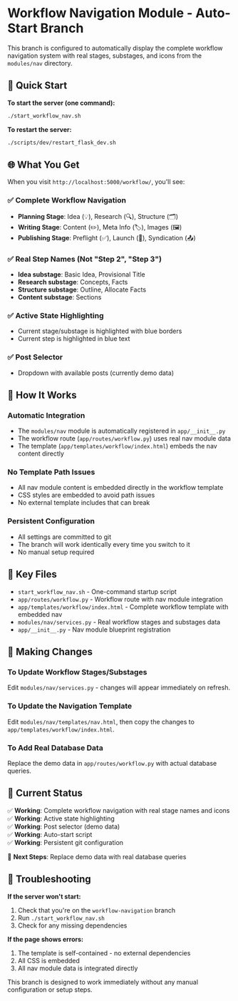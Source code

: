 # Workflow Navigation Module - Auto-Start Branch

This branch is configured to automatically display the complete workflow navigation system with real stages, substages, and icons from the `modules/nav` directory.

## 🚀 Quick Start

**To start the server (one command):**
```bash
./start_workflow_nav.sh
```

**To restart the server:**
```bash
./scripts/dev/restart_flask_dev.sh
```

## 🌐 What You Get

When you visit `http://localhost:5000/workflow/`, you'll see:

### ✅ Complete Workflow Navigation
- **Planning Stage**: Idea (💡), Research (🔍), Structure (🗂️)
- **Writing Stage**: Content (✏️), Meta Info (🏷️), Images (🖼️)  
- **Publishing Stage**: Preflight (✅), Launch (🚀), Syndication (📤)

### ✅ Real Step Names (Not "Step 2", "Step 3")
- **Idea substage**: Basic Idea, Provisional Title
- **Research substage**: Concepts, Facts
- **Structure substage**: Outline, Allocate Facts
- **Content substage**: Sections

### ✅ Active State Highlighting
- Current stage/substage is highlighted with blue borders
- Current step is highlighted in blue text

### ✅ Post Selector
- Dropdown with available posts (currently demo data)

## 🔧 How It Works

### Automatic Integration
- The `modules/nav` module is automatically registered in `app/__init__.py`
- The workflow route (`app/routes/workflow.py`) uses real nav module data
- The template (`app/templates/workflow/index.html`) embeds the nav content directly

### No Template Path Issues
- All nav module content is embedded directly in the workflow template
- CSS styles are embedded to avoid path issues
- No external template includes that can break

### Persistent Configuration
- All settings are committed to git
- The branch will work identically every time you switch to it
- No manual setup required

## 📁 Key Files

- `start_workflow_nav.sh` - One-command startup script
- `app/routes/workflow.py` - Workflow route with nav module integration
- `app/templates/workflow/index.html` - Complete workflow template with embedded nav
- `modules/nav/services.py` - Real workflow stages and substages data
- `app/__init__.py` - Nav module blueprint registration

## 🔄 Making Changes

### To Update Workflow Stages/Substages
Edit `modules/nav/services.py` - changes will appear immediately on refresh.

### To Update the Navigation Template
Edit `modules/nav/templates/nav.html`, then copy the changes to `app/templates/workflow/index.html`.

### To Add Real Database Data
Replace the demo data in `app/routes/workflow.py` with actual database queries.

## 🎯 Current Status

✅ **Working**: Complete workflow navigation with real stage names and icons  
✅ **Working**: Active state highlighting  
✅ **Working**: Post selector (demo data)  
✅ **Working**: Auto-start script  
✅ **Working**: Persistent git configuration  

🔄 **Next Steps**: Replace demo data with real database queries

## 🚨 Troubleshooting

**If the server won't start:**
1. Check that you're on the `workflow-navigation` branch
2. Run `./start_workflow_nav.sh` 
3. Check for any missing dependencies

**If the page shows errors:**
1. The template is self-contained - no external dependencies
2. All CSS is embedded
3. All nav module data is integrated directly

This branch is designed to work immediately without any manual configuration or setup steps. 
